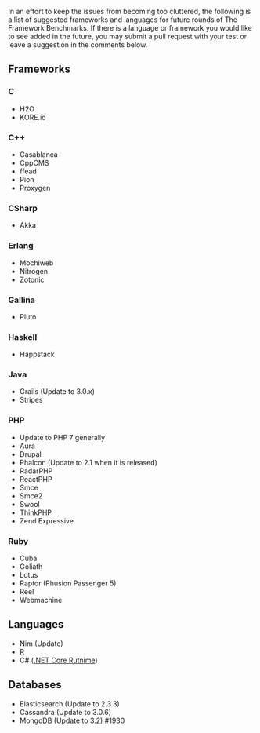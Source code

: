 In an effort to keep the issues from becoming too cluttered, the following is a list of suggested frameworks and languages for future rounds of The Framework Benchmarks. If there is a language or framework you would like to see added in the future, you may submit a pull request with your test or leave a suggestion in the comments below.

## Frameworks

### C
* H2O
* KORE.io

### C++
* Casablanca
* CppCMS
* ffead
* Pion
* Proxygen

### CSharp
* Akka

### Erlang
* Mochiweb
* Nitrogen
* Zotonic

### Gallina
* Pluto

### Haskell
* Happstack

### Java
* Grails (Update to 3.0.x)
* Stripes

### PHP
* Update to PHP 7 generally
* Aura
* Drupal
* Phalcon (Update to 2.1 when it is released) 
* RadarPHP
* ReactPHP
* Smce
* Smce2
* Swool
* ThinkPHP
* Zend Expressive

### Ruby
* Cuba
* Goliath
* Lotus
* Raptor (Phusion Passenger 5)
* Reel
* Webmachine

## Languages

* Nim (Update)
* R
* C# ([.NET Core Rutnime](https://github.com/dotnet/cli))

## Databases

* Elasticsearch (Update to 2.3.3)
* Cassandra (Update to 3.0.6)
* MongoDB (Update to 3.2) #1930